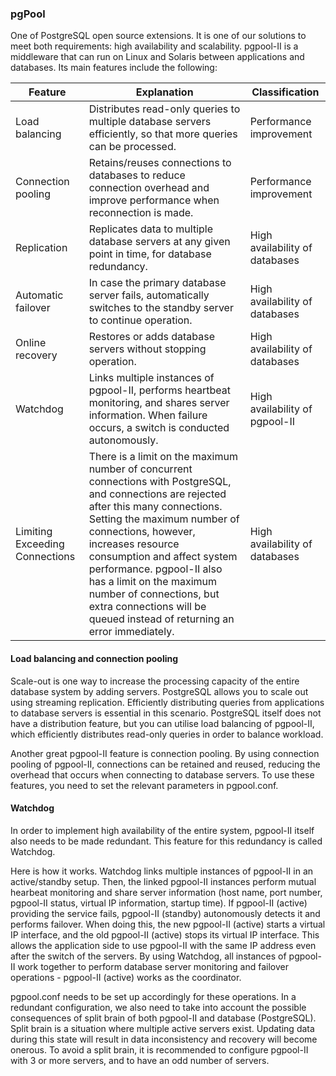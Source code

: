 ### pgPool

One of PostgreSQL open source extensions. It is one of our solutions to meet both requirements: high availability and scalability. pgpool-II is a middleware that can run on Linux and Solaris between applications and databases. Its main features include the following:

|Feature	|Explanation	| Classification|
------------|---------------|-----------|
|Load balancing	|Distributes read-only queries to multiple database servers efficiently, so that more queries can be processed.|	Performance improvement|
|Connection pooling	|Retains/reuses connections to databases to reduce connection overhead and improve performance when reconnection is made.|	Performance improvement|
|Replication	|Replicates data to multiple database servers at any given point in time, for database redundancy.|	High availability of databases|
|Automatic failover|	In case the primary database server fails, automatically switches to the standby server to continue operation.|	High availability of databases|
|Online recovery|	Restores or adds database servers without stopping operation.|	High availability of databases|
|Watchdog	|Links multiple instances of pgpool-II, performs heartbeat monitoring, and shares server information. When failure occurs, a switch is conducted autonomously.|High availability of pgpool-II|
|Limiting Exceeding Connections| There is a limit on the maximum number of concurrent connections with PostgreSQL, and connections are rejected after this many connections. Setting the maximum number of connections, however, increases resource consumption and affect system performance. pgpool-II also has a limit on the maximum number of connections, but extra connections will be queued instead of returning an error immediately.| High availability of databases|

#### Load balancing and connection pooling
Scale-out is one way to increase the processing capacity of the entire database system by adding servers. PostgreSQL allows you to scale out using streaming replication. Efficiently distributing queries from applications to database servers is essential in this scenario. PostgreSQL itself does not have a distribution feature, but you can utilise load balancing of pgpool-II, which efficiently distributes read-only queries in order to balance workload.

Another great pgpool-II feature is connection pooling. By using connection pooling of pgpool-II, connections can be retained and reused, reducing the overhead that occurs when connecting to database servers. To use these features, you need to set the relevant parameters in pgpool.conf.

#### Watchdog
In order to implement high availability of the entire system, pgpool-II itself also needs to be made redundant. This feature for this redundancy is called Watchdog.

Here is how it works. Watchdog links multiple instances of pgpool-II in an active/standby setup. Then, the linked pgpool-II instances perform mutual hearbeat monitoring and share server information (host name, port number, pgpool-II status, virtual IP information, startup time). If pgpool-II (active) providing the service fails, pgpool-II (standby) autonomously detects it and performs failover. When doing this, the new pgpool-II (active) starts a virtual IP interface, and the old pgpool-II (active) stops its virtual IP interface. This allows the application side to use pgpool-II with the same IP address even after the switch of the servers. By using Watchdog, all instances of pgpool-II work together to perform database server monitoring and failover operations - pgpool-II (active) works as the coordinator.

pgpool.conf needs to be set up accordingly for these operations. In a redundant configuration, we also need to take into account the possible consequences of split brain of both pgpool-II and database (PostgreSQL). Split brain is a situation where multiple active servers exist. Updating data during this state will result in data inconsistency and recovery will become onerous. To avoid a split brain, it is recommended to configure pgpool-II with 3 or more servers, and to have an odd number of servers.

